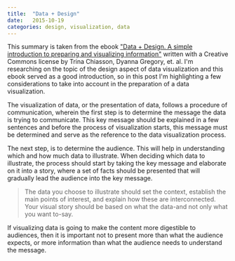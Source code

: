 ```yaml
---
title:  "Data + Design"
date:   2015-10-19
categories: design, visualization, data
---
```


This summary is taken from the ebook ["Data + Design. A simple introduction to preparing and visualizing information"][ebook] written with a Creative Commons license by Trina Chiasson, Dyanna Gregory, et. al. I'm researching on the topic of the design aspect of data visualization and this ebook served as a good introduction, so in this post I'm highlighting a few considerations to take into account in the preparation of a data visualization.

The visualization of data, or the presentation of data, follows a procedure of communication, wherein the first step is to determine the message the data is trying to communicate. This key message should be explained in a few sentences and before the process of visualization starts, this message must be determined and serve as the reference to the data visualization process.

The next step, is to determine the audience. This will help in understanding which and how much data to illustrate. When deciding which data to illustrate, the process should start by taking the key message and elaborate on it into a story, where a set of facts should be presented that will gradually lead the audience into the key message.

>The data you choose to illustrate should set the context, establish the main points of interest, and explain how these are interconnected. Your visual story should be based on what the data-and not only what you want to-say.

If visualizing data is going to make the content more digestible to audiences, then it is important not to present more than what the audience expects, or more information than what the audience needs to understand the message.

[ebook]: https://infoactive.co/data-design
